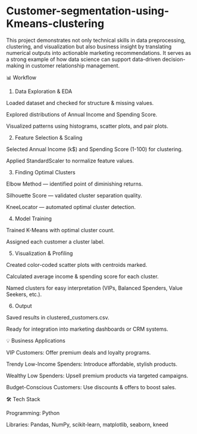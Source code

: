 # Customer-segmentation-using-Kmeans-clustering
This project demonstrates not only technical skills in data preprocessing, clustering, and visualization but also business insight by translating numerical outputs into actionable marketing recommendations. It serves as a strong example of how data science can support data-driven decision-making in customer relationship management.

📊 Workflow
1. Data Exploration & EDA

Loaded dataset and checked for structure & missing values.

Explored distributions of Annual Income and Spending Score.

Visualized patterns using histograms, scatter plots, and pair plots.

2. Feature Selection & Scaling

Selected Annual Income (k$) and Spending Score (1-100) for clustering.

Applied StandardScaler to normalize feature values.

3. Finding Optimal Clusters

Elbow Method — identified point of diminishing returns.

Silhouette Score — validated cluster separation quality.

KneeLocator — automated optimal cluster detection.

4. Model Training

Trained K-Means with optimal cluster count.

Assigned each customer a cluster label.

5. Visualization & Profiling

Created color-coded scatter plots with centroids marked.

Calculated average income & spending score for each cluster.

Named clusters for easy interpretation (VIPs, Balanced Spenders, Value Seekers, etc.).

6. Output

Saved results in clustered_customers.csv.

Ready for integration into marketing dashboards or CRM systems.

💡 Business Applications

VIP Customers: Offer premium deals and loyalty programs.

Trendy Low-Income Spenders: Introduce affordable, stylish products.

Wealthy Low Spenders: Upsell premium products via targeted campaigns.

Budget-Conscious Customers: Use discounts & offers to boost sales.

🛠 Tech Stack

Programming: Python

Libraries: Pandas, NumPy, scikit-learn, matplotlib, seaborn, kneed
